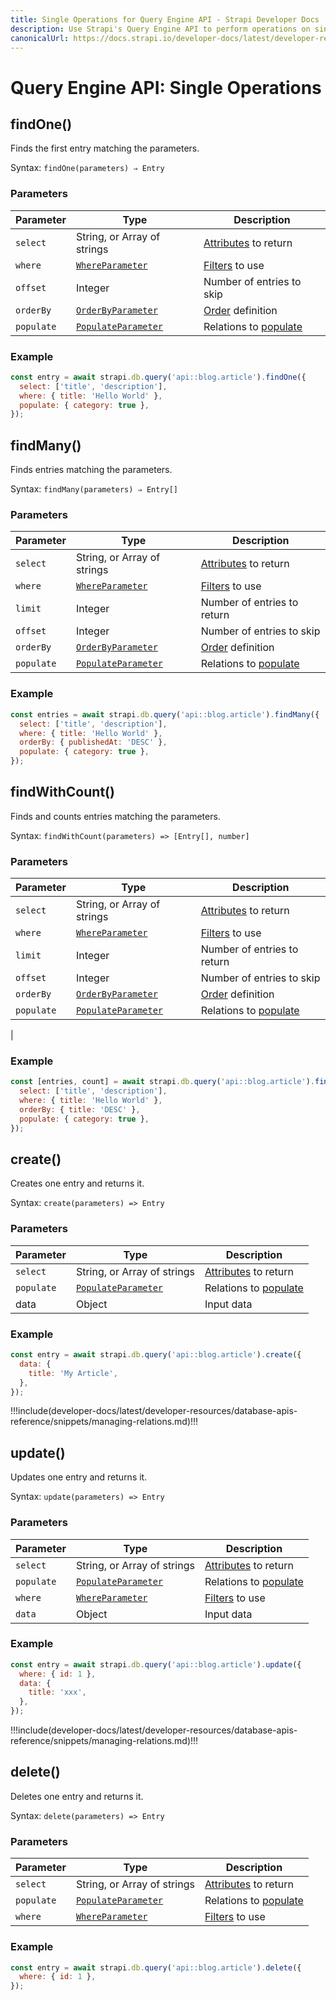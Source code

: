 ```yaml
---
title: Single Operations for Query Engine API - Strapi Developer Docs
description: Use Strapi's Query Engine API to perform operations on single entries.
canonicalUrl: https://docs.strapi.io/developer-docs/latest/developer-resources/database-apis-reference/query-engine/single-operations.html
---
```


# Query Engine API: Single Operations

## findOne()

Finds the first entry matching the parameters.

Syntax: `findOne(parameters) ⇒ Entry`

### Parameters

| Parameter  | Type                                                                                                                                         | Description                                                                                                             |
| ---------- | -------------------------------------------------------------------------------------------------------------------------------------------- | ----------------------------------------------------------------------------------------------------------------------- |
| `select`   | String, or Array of strings                                                                                                                  | [Attributes](/developer-docs/latest/development/backend-customization/models.md#model-attributes) to return |
| `where`    | [`WhereParameter`<Fa-Link color="grey"/>](/developer-docs/latest/developer-resources/database-apis-reference/query-engine/filtering.md)          | [Filters](/developer-docs/latest/developer-resources/database-apis-reference/query-engine/filtering.md) to use                                                                                                                 |
| `offset`   | Integer                                                                                                                                       | Number of entries to skip                                                                                                |
| `orderBy`  | [`OrderByParameter`<Fa-Link color="grey"/>](/developer-docs/latest/developer-resources/database-apis-reference/query-engine/order-pagination.md) | [Order](/developer-docs/latest/developer-resources/database-apis-reference/query-engine/order-pagination.md) definition |
| `populate` | [`PopulateParameter`<Fa-Link color="grey"/>](/developer-docs/latest/developer-resources/database-apis-reference/query-engine/populating.md)      | Relations to [populate](/developer-docs/latest/developer-resources/database-apis-reference/query-engine/populating.md)

### Example

```js
const entry = await strapi.db.query('api::blog.article').findOne({
  select: ['title', 'description'],
  where: { title: 'Hello World' },
  populate: { category: true },
});
```

## findMany()

Finds entries matching the parameters.

Syntax: `findMany(parameters) ⇒ Entry[]`

### Parameters

| Parameter | Type                           | Description                                |
| --------- | ------------------------------ | ------------------------------------------ |
| `select`   | String, or Array of strings                                                                                                                  | [Attributes](/developer-docs/latest/development/backend-customization/models.md#model-attributes) to return |
| `where`    | [`WhereParameter`<Fa-Link color="grey"/>](/developer-docs/latest/developer-resources/database-apis-reference/query-engine/filtering.md)          | [Filters](/developer-docs/latest/developer-resources/database-apis-reference/query-engine/filtering.md) to use                                                                                                                 |
| `limit`     | Integer                       | Number of entries to return                 |
| `offset`   | Integer                                                                                                                                       | Number of entries to skip                                                                                                |
| `orderBy`  | [`OrderByParameter`<Fa-Link color="grey"/>](/developer-docs/latest/developer-resources/database-apis-reference/query-engine/order-pagination.md) | [Order](/developer-docs/latest/developer-resources/database-apis-reference/query-engine/order-pagination.md) definition |
| `populate` | [`PopulateParameter`<Fa-Link color="grey"/>](/developer-docs/latest/developer-resources/database-apis-reference/query-engine/populating.md)      | Relations to [populate](/developer-docs/latest/developer-resources/database-apis-reference/query-engine/populating.md)

### Example

```js
const entries = await strapi.db.query('api::blog.article').findMany({
  select: ['title', 'description'],
  where: { title: 'Hello World' },
  orderBy: { publishedAt: 'DESC' },
  populate: { category: true },
});
```

## findWithCount()

Finds and counts entries matching the parameters.

Syntax: `findWithCount(parameters) => [Entry[], number]`

### Parameters

| Parameter | Type                           | Description                                |
| --------- | ------------------------------ | ------------------------------------------ |
| `select`   | String, or Array of strings                                                                                                                  | [Attributes](/developer-docs/latest/development/backend-customization/models.md#model-attributes) to return |
| `where`    | [`WhereParameter`<Fa-Link color="grey"/>](/developer-docs/latest/developer-resources/database-apis-reference/query-engine/filtering.md)          | [Filters](/developer-docs/latest/developer-resources/database-apis-reference/query-engine/filtering.md) to use                                                                                                                 |
| `limit`     | Integer                       | Number of entries to return                 |
| `offset`   | Integer                                                                                                                                       | Number of entries to skip                                                                                                |
| `orderBy`  | [`OrderByParameter`<Fa-Link color="grey"/>](/developer-docs/latest/developer-resources/database-apis-reference/query-engine/order-pagination.md) | [Order](/developer-docs/latest/developer-resources/database-apis-reference/query-engine/order-pagination.md) definition |
| `populate` | [`PopulateParameter`<Fa-Link color="grey"/>](/developer-docs/latest/developer-resources/database-apis-reference/query-engine/populating.md)      | Relations to [populate](/developer-docs/latest/developer-resources/database-apis-reference/query-engine/populating.md)
|

### Example

```js
const [entries, count] = await strapi.db.query('api::blog.article').findWithCount({
  select: ['title', 'description'],
  where: { title: 'Hello World' },
  orderBy: { title: 'DESC' },
  populate: { category: true },
});
```

## create()

Creates one entry and returns it.

Syntax: `create(parameters) => Entry`

### Parameters

| Parameter | Type                           | Description                                |
| --------- | ------------------------------ | ------------------------------------------ |
| `select`   | String, or Array of strings                                                                                                                  | [Attributes](/developer-docs/latest/development/backend-customization/models.md#model-attributes) to return |
| `populate` | [`PopulateParameter`<Fa-Link color="grey"/>](/developer-docs/latest/developer-resources/database-apis-reference/query-engine/populating.md)      | Relations to [populate](/developer-docs/latest/developer-resources/database-apis-reference/query-engine/populating.md)
| data      | Object                      | Input data                                 |

### Example

```js
const entry = await strapi.db.query('api::blog.article').create({
  data: {
    title: 'My Article',
  },
});
```

!!!include(developer-docs/latest/developer-resources/database-apis-reference/snippets/managing-relations.md)!!!

## update()

Updates one entry and returns it.

Syntax: `update(parameters) => Entry`

### Parameters

| Parameter | Type                           | Description                                |
| --------- | ------------------------------ | ------------------------------------------ |
| `select`   | String, or Array of strings                                                                                                                  | [Attributes](/developer-docs/latest/development/backend-customization/models.md#model-attributes) to return |
| `populate` | [`PopulateParameter`<Fa-Link color="grey"/>](/developer-docs/latest/developer-resources/database-apis-reference/query-engine/populating.md)      | Relations to [populate](/developer-docs/latest/developer-resources/database-apis-reference/query-engine/populating.md)
| `where`    | [`WhereParameter`<Fa-Link color="grey"/>](/developer-docs/latest/developer-resources/database-apis-reference/query-engine/filtering.md)          | [Filters](/developer-docs/latest/developer-resources/database-apis-reference/query-engine/filtering.md) to use                                                                                                                 |
| `data`      | Object                      | Input data                                 |

### Example

```js
const entry = await strapi.db.query('api::blog.article').update({
  where: { id: 1 },
  data: {
    title: 'xxx',
  },
});
```

!!!include(developer-docs/latest/developer-resources/database-apis-reference/snippets/managing-relations.md)!!!

## delete()

Deletes one entry and returns it.

Syntax: `delete(parameters) => Entry`

### Parameters

| Parameter | Type                           | Description                                |
| --------- | ------------------------------ | ------------------------------------------ |
| `select`   | String, or Array of strings                                                                                                                  | [Attributes](/developer-docs/latest/development/backend-customization/models.md#model-attributes) to return |
| `populate` | [`PopulateParameter`<Fa-Link color="grey"/>](/developer-docs/latest/developer-resources/database-apis-reference/query-engine/populating.md)      | Relations to [populate](/developer-docs/latest/developer-resources/database-apis-reference/query-engine/populating.md)
| `where`    | [`WhereParameter`<Fa-Link color="grey"/>](/developer-docs/latest/developer-resources/database-apis-reference/query-engine/filtering.md)          | [Filters](/developer-docs/latest/developer-resources/database-apis-reference/query-engine/filtering.md) to use                                      |

### Example

```js
const entry = await strapi.db.query('api::blog.article').delete({
  where: { id: 1 },
});
```
